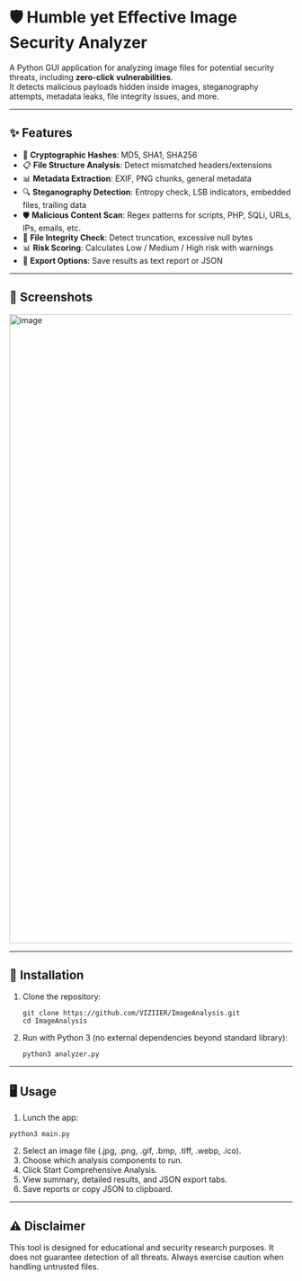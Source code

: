 # 🛡️ Humble yet Effective Image Security Analyzer

A Python GUI application for analyzing image files for potential security threats, including **zero-click vulnerabilities**.  
It detects malicious payloads hidden inside images, steganography attempts, metadata leaks, file integrity issues, and more.

---

## ✨ Features
- 🔐 **Cryptographic Hashes**: MD5, SHA1, SHA256
- 📋 **File Structure Analysis**: Detect mismatched headers/extensions
- 📊 **Metadata Extraction**: EXIF, PNG chunks, general metadata
- 🔍 **Steganography Detection**: Entropy check, LSB indicators, embedded files, trailing data
- 🛡️ **Malicious Content Scan**: Regex patterns for scripts, PHP, SQLi, URLs, IPs, emails, etc.
- 🔧 **File Integrity Check**: Detect truncation, excessive null bytes
- 📊 **Risk Scoring**: Calculates Low / Medium / High risk with warnings
- 📄 **Export Options**: Save results as text report or JSON

---

## 📸 Screenshots
<img width="727" height="1118" alt="image" src="https://github.com/user-attachments/assets/0b03ff13-8e15-46cd-993c-c8e1055a03a9" />


---

## 🚀 Installation
1. Clone the repository:
   ```
   git clone https://github.com/VIZIIER/ImageAnalysis.git
   cd ImageAnalysis
   ```
2. Run with Python 3 (no external dependencies beyond standard library):
   ```
   python3 analyzer.py
   ```
---

## 🖥️ Usage

1. Lunch the app:
```
python3 main.py
```
2. Select an image file (.jpg, .png, .gif, .bmp, .tiff, .webp, .ico).
3. Choose which analysis components to run.
4. Click Start Comprehensive Analysis.
5. View summary, detailed results, and JSON export tabs.
6. Save reports or copy JSON to clipboard.

---

## ⚠️ Disclaimer
This tool is designed for educational and security research purposes.
It does not guarantee detection of all threats. Always exercise caution when handling untrusted files.
